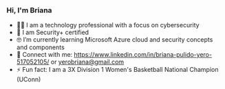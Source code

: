 ### Hi, I'm Briana

- 👩‍💻 I am a technology professional with a focus on cybersecurity
- 📜 I am Security+ certified
- 🤓 I’m currently learning Microsoft Azure cloud and security concepts and components
- 🤝 Connect with me: https://www.linkedin.com/in/briana-pulido-yero-517052105/ or yerobriana@gmail.com
- ⚡ Fun fact: I am a 3X Division 1 Women's Basketball National Champion (UConn) 
